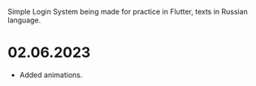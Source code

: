 Simple Login System being made for practice in Flutter, texts in Russian language.

# 02.06.2023
 + Added animations.
  
